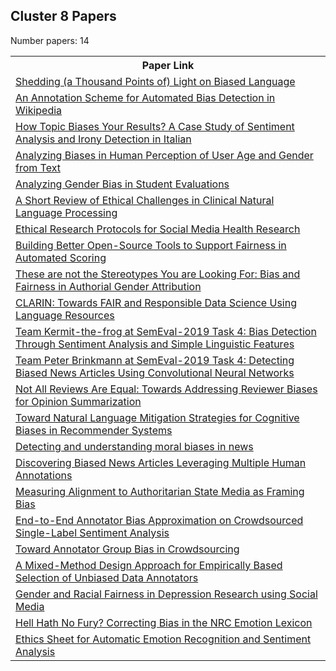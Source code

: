 ## Cluster 8 Papers

Number papers: 14
<html><table><tr>
<th>Paper Link</th>
</tr>
<tr>
<td><a href=https://www.semanticscholar.org/paper/17ac39e8d22c9217b2f35c6580f9d468fa9ec9b6>Shedding (a Thousand Points of) Light on Biased Language</a></td>
</tr>
<tr>
<td><a href=https://www.semanticscholar.org/paper/f9e7807231df7686660dda820d1ea1b80d19046b>An Annotation Scheme for Automated Bias Detection in Wikipedia</a></td>
</tr>
<tr>
<td><a href=https://www.semanticscholar.org/paper/a6f656276171fd1a4f43656c7ee377ec45d54879>How Topic Biases Your Results? A Case Study of Sentiment Analysis and Irony Detection in Italian</a></td>
</tr>
<tr>
<td><a href=https://www.semanticscholar.org/paper/52d791bae58bfb4a08c3a591ed916ab148bf09e8>Analyzing Biases in Human Perception of User Age and Gender from Text</a></td>
</tr>
<tr>
<td><a href=https://www.semanticscholar.org/paper/e022a3e643491335455faa1399c6ca8b94313938>Analyzing Gender Bias in Student Evaluations</a></td>
</tr>
<tr>
<td><a href=https://www.semanticscholar.org/paper/f7178c1d3522a7ad27e36d36236a7c56e1764aba>A Short Review of Ethical Challenges in Clinical Natural Language Processing</a></td>
</tr>
<tr>
<td><a href=https://www.semanticscholar.org/paper/24d021303e7434e4692200750ebfdcc7ddf84c25>Ethical Research Protocols for Social Media Health Research</a></td>
</tr>
<tr>
<td><a href=https://www.semanticscholar.org/paper/3d17e7142161d9fe049873d462e73278299360f1>Building Better Open-Source Tools to Support Fairness in Automated Scoring</a></td>
</tr>
<tr>
<td><a href=https://www.semanticscholar.org/paper/d8d9177723c5cde17224d2ed368a60e8dbf9dac1>These are not the Stereotypes You are Looking For: Bias and Fairness in Authorial Gender Attribution</a></td>
</tr>
<tr>
<td><a href=https://www.semanticscholar.org/paper/d99812eae25c17e045d02c2b3906ac121ab25c86>CLARIN: Towards FAIR and Responsible Data Science Using Language Resources</a></td>
</tr>
<tr>
<td><a href=https://www.semanticscholar.org/paper/cb4a63eacff24e4d64dfe05a4914ca9d005c61fc>Team Kermit-the-frog at SemEval-2019 Task 4: Bias Detection Through Sentiment Analysis and Simple Linguistic Features</a></td>
</tr>
<tr>
<td><a href=https://www.semanticscholar.org/paper/94b14a63755ee0c7c2d88c72b1eae19e243f5865>Team Peter Brinkmann at SemEval-2019 Task 4: Detecting Biased News Articles Using Convolutional Neural Networks</a></td>
</tr>
<tr>
<td><a href=https://www.semanticscholar.org/paper/d3fec2b47051ab07e43af6462c62566e053df033>Not All Reviews Are Equal: Towards Addressing Reviewer Biases for Opinion Summarization</a></td>
</tr>
<tr>
<td><a href=https://www.semanticscholar.org/paper/561059f3bf34400f41252c11f4cba1d9a1070fa8>Toward Natural Language Mitigation Strategies for Cognitive Biases in Recommender Systems</a></td>
</tr>
<tr>
<td><a href=https://www.semanticscholar.org/paper/acc5a82962b6b80a51d0aa125be110a662d331c4>Detecting and understanding moral biases in news</a></td>
</tr>
<tr>
<td><a href=https://www.semanticscholar.org/paper/a5cc6f5e5bba98f19436f4aeb2b457175332f19e>Discovering Biased News Articles Leveraging Multiple Human Annotations</a></td>
</tr>
<tr>
<td><a href=https://www.semanticscholar.org/paper/6c8eac6207d54667d577cf392b8d3c38ac41f8aa>Measuring Alignment to Authoritarian State Media as Framing Bias</a></td>
</tr>
<tr>
<td><a href=https://www.semanticscholar.org/paper/b8b5d6bed24e5e82d94c5bf0f58ebf982ba68873>End-to-End Annotator Bias Approximation on Crowdsourced Single-Label Sentiment Analysis</a></td>
</tr>
<tr>
<td><a href=https://www.semanticscholar.org/paper/6dc8b0018bbc183c8d15747e5f6cc3fb14678a9f>Toward Annotator Group Bias in Crowdsourcing</a></td>
</tr>
<tr>
<td><a href=https://www.semanticscholar.org/paper/e3fc48e01eb6e89a793b8f981b5836beb525fd99>A Mixed-Method Design Approach for Empirically Based Selection of Unbiased Data Annotators</a></td>
</tr>
<tr>
<td><a href=https://www.semanticscholar.org/paper/59cc744824163b5b8663e26bea0eb0ba2d2be9df>Gender and Racial Fairness in Depression Research using Social Media</a></td>
</tr>
<tr>
<td><a href=https://www.semanticscholar.org/paper/cc70ec5aa10ff158f7e9950ec38d65d6eb4a8ff3>Hell Hath No Fury? Correcting Bias in the NRC Emotion Lexicon</a></td>
</tr>
<tr>
<td><a href=https://www.semanticscholar.org/paper/401915f35c3ca6b7f50d09c14007043775216cb9>Ethics Sheet for Automatic Emotion Recognition and Sentiment Analysis</a></td>
</tr>
</table></html>
